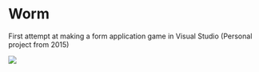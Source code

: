 # Worm
First attempt at making a form application game in Visual Studio (Personal project from 2015)

![](https://media.giphy.com/media/xUOxf18f0OCfkY183K/giphy.gif)
